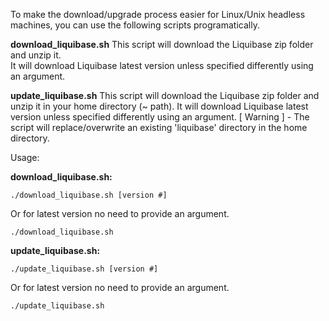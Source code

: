 To make the download/upgrade process easier for Linux/Unix headless machines, you can use the following scripts programatically.

**download_liquibase.sh**
This script will download the Liquibase zip folder and unzip it.  
It will download Liquibase latest version unless specified differently using an argument.

**update_liquibase.sh**
This script will download the Liquibase zip folder and unzip it in your home directory (~ path).
It will download Liquibase latest version unless specified differently using an argument.
[ Warning ] - The script will replace/overwrite an existing 'liquibase' directory in the home directory. 

Usage:

**download_liquibase.sh:**
```console
./download_liquibase.sh [version #]
```
Or for latest version no need to provide an argument.
```console
./download_liquibase.sh
```

**update_liquibase.sh:**
```console
./update_liquibase.sh [version #]
```
Or for latest version no need to provide an argument.
```console
./update_liquibase.sh
```
